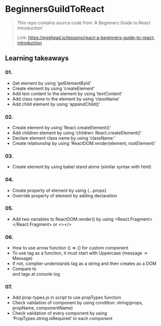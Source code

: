 # BeginnersGuildToReact
> This repo contains source code from 'A Beginners Guide to React Introduction'
>
> Link: https://egghead.io/lessons/react-a-beginners-guide-to-react-introduction

## Learning takeaways

### 01.
* Get element by using ‘getElementById’
* Create element by using ‘createElement’
* Add text content to the element by using ‘textContent’
* Add class name to the element by using ‘className’
* Add child element by using ‘appendChild()’

### 02.
* Create element by using ‘React.createElement()’
* Add children element by using ‘children: React.createElement()’
* Declare element class name by using ‘className:’
* Create relationship by using ‘ReactDOM.render(element, rootElement)’

### 03.
* Create element by using babel stand alone (similar syntax with html)

### 04.
* Create property of element by using {…props}
* Override property of element by adding declaration

### 05.
* Add two variables to ReactDOM.render() by using <React.Fragment></React.Fragment> or <></>

### 06.
* How to use arrow function () => {} for custom component
* To use <message> tag as a function, it must start with Uppercase (message -> Message)
* If not, complier understands <message> tag as a string and then creates as a DOM
* Compare to <div> and <Message> tags at console log
  
### 07.
* Add prop-types.js in script to use propTypes function
* Check validation of component by using condition: string(props, propName, componentName)
* Check validation of every component by using ‘PropTypes.string.isRequired’ to each component
